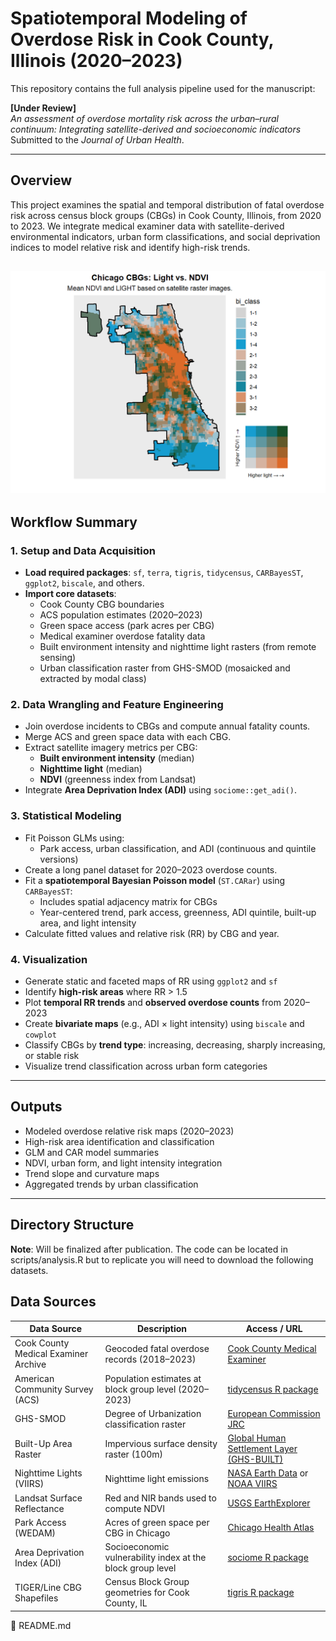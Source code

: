 # Spatiotemporal Modeling of Overdose Risk in Cook County, Illinois (2020–2023)

This repository contains the full analysis pipeline used for the manuscript:

**[Under Review]**  
*An assessment of overdose mortality risk across the urban–rural continuum: Integrating satellite-derived and socioeconomic indicators*  
Submitted to the *Journal of Urban Health*.

---

## Overview

This project examines the spatial and temporal distribution of fatal overdose risk across census block groups (CBGs) in Cook County, Illinois, from 2020 to 2023. We integrate medical examiner data with satellite-derived environmental indicators, urban form classifications, and social deprivation indices to model relative risk and identify high-risk trends.

![NDVI - VIIRs](imgs/Rplot.png)
---

## Workflow Summary

### 1. Setup and Data Acquisition

- **Load required packages**: `sf`, `terra`, `tigris`, `tidycensus`, `CARBayesST`, `ggplot2`, `biscale`, and others.
- **Import core datasets**:
  - Cook County CBG boundaries
  - ACS population estimates (2020–2023)
  - Green space access (park acres per CBG)
  - Medical examiner overdose fatality data
  - Built environment intensity and nighttime light rasters (from remote sensing)
  - Urban classification raster from GHS-SMOD (mosaicked and extracted by modal class)

### 2. Data Wrangling and Feature Engineering

- Join overdose incidents to CBGs and compute annual fatality counts.
- Merge ACS and green space data with each CBG.
- Extract satellite imagery metrics per CBG:
  - **Built environment intensity** (median)
  - **Nighttime light** (median)
  - **NDVI** (greenness index from Landsat)
- Integrate **Area Deprivation Index (ADI)** using `sociome::get_adi()`.

### 3. Statistical Modeling

- Fit Poisson GLMs using:
  - Park access, urban classification, and ADI (continuous and quintile versions)
- Create a long panel dataset for 2020–2023 overdose counts.
- Fit a **spatiotemporal Bayesian Poisson model** (`ST.CARar`) using `CARBayesST`:
  - Includes spatial adjacency matrix for CBGs
  - Year-centered trend, park access, greenness, ADI quintile, built-up area, and light intensity
- Calculate fitted values and relative risk (RR) by CBG and year.

### 4. Visualization

- Generate static and faceted maps of RR using `ggplot2` and `sf`
- Identify **high-risk areas** where RR > 1.5
- Plot **temporal RR trends** and **observed overdose counts** from 2020–2023
- Create **bivariate maps** (e.g., ADI × light intensity) using `biscale` and `cowplot`
- Classify CBGs by **trend type**: increasing, decreasing, sharply increasing, or stable risk
- Visualize trend classification across urban form categories

---

## Outputs

- Modeled overdose relative risk maps (2020–2023)
- High-risk area identification and classification
- GLM and CAR model summaries
- NDVI, urban form, and light intensity integration
- Trend slope and curvature maps
- Aggregated trends by urban classification

---

## Directory Structure

**Note**: Will be finalized after publication. The code can be located in scripts/analysis.R but to replicate you will need to download the following datasets.

## Data Sources

| Data Source                              | Description                                                         | Access / URL                                                                                   |
|-----------------------------------------|---------------------------------------------------------------------|-------------------------------------------------------------------------------------------------|
| Cook County Medical Examiner Archive    | Geocoded fatal overdose records (2018–2023)                         | [Cook County Medical Examiner](https://data.cookcountyil.gov)                                  |
| American Community Survey (ACS)         | Population estimates at block group level (2020–2023)               | [tidycensus R package](https://walker-data.com/tidycensus/index.html)                          |
| GHS-SMOD                                | Degree of Urbanization classification raster                        | [European Commission JRC](https://ghsl.jrc.ec.europa.eu/download.php)                          |
| Built-Up Area Raster                    | Impervious surface density raster (100m)                            | [Global Human Settlement Layer (GHS-BUILT)](https://ghsl.jrc.ec.europa.eu/download.php)         |
| Nighttime Lights (VIIRS)                | Nighttime light emissions                                           | [NASA Earth Data](https://earthdata.nasa.gov) or [NOAA VIIRS](https://ngdc.noaa.gov/eog/)      |
| Landsat Surface Reflectance             | Red and NIR bands used to compute NDVI                              | [USGS EarthExplorer](https://earthexplorer.usgs.gov)                                           |
| Park Access (WEDAM)                     | Acres of green space per CBG in Chicago                             | [Chicago Health Atlas](https://www.chicagohealthatlas.org/)                                    |
| Area Deprivation Index (ADI)            | Socioeconomic vulnerability index at the block group level          | [sociome R package](https://github.com/hrbrmstr/sociome)                                       |
| TIGER/Line CBG Shapefiles               | Census Block Group geometries for Cook County, IL                   | [tigris R package](https://cran.r-project.org/web/packages/tigris/index.html)                  |

📄 README.md
